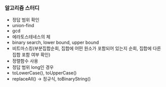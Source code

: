 ### 알고리즘 스터디

- 정답 범위 확인
- union-find
- gcd
- 에라토스테네스의 체
- binary search, lower bound, upper bound
- 비트마스킹(부분집합순회, 집합에 어떤 원소가 포함되어 있는지 순회, 집합에 다른 집합 포함 여부 확인)
- 정렬함수 사용
- 정답 범위 long인 경우
- toLowerCase(), toUpperCase()
- replaceAll() -> 정규식, toBinaryString()

